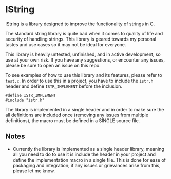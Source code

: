 # IString

IString is a library designed to improve the functionality of strings in C.

The standard string library is quite bad when it comes to quality of life and security of handling strings. This library
is geared towards my personal tastes and use cases so it may not be ideal for everyone.

This library is heavily untested, unfinished, and in active development, so use at your own risk. If you have any
suggestions, or encounter any issues, please be sure to open an issue on this repo.

To see examples of how to use this library and its features, please refer to `test.c`. In order to use this in a
project, you have to include the `istr.h` header and define `ISTR_IMPLEMENT` before the inclusion.

```
#define ISTR_IMPLEMENT
#include "istr.h"
```

The library is implemented in a single header and in order to make sure the all definitions are included once (removing
any issues from multiple definitions), the macro must be defined in a SINGLE source file.

## Notes

- Currently the library is implemented as a single header library, meaning all you need to do to use it is include the
  header in your project and define the implementation macro in a single file. This is done for ease of packaging and
  integration; if any issues or grievances arise from this, please let me know. 
